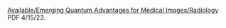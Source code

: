 [Available/Emerging Quantum Advantages for Medical Images/Radiology](https://drive.google.com/file/d/1ir4DVDWDdXndFTXKCfWasIADrOxtcCw1/view?usp=sharing) PDF 4/15/23.
